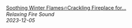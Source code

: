 <!--2024-01-14 01:04:00-->
<div class="yb">
  <a class="nodecor" href="/posts.html?relaks/soothing_winter_flamescrackling_fireplace_for_study_and_serenity">
    <img class="preview" data-videoid="B1mThvUs5-c" src="https://i.ytimg.com/vi/B1mThvUs5-c/hqdefault.jpg" align="middle" alt="">
  </a>
  <div class="inlbl text">
    <a class="nodecor" href="/posts.html?relaks/soothing_winter_flamescrackling_fireplace_for_study_and_serenity">Soothing Winter Flames🔥Crackling Fireplace for...</a><br>
    <i class="smaller2">Relaxing Fire Sound</i><br>
    <i class="smaller3">2023-12-05</i>
  </div>
</div>
